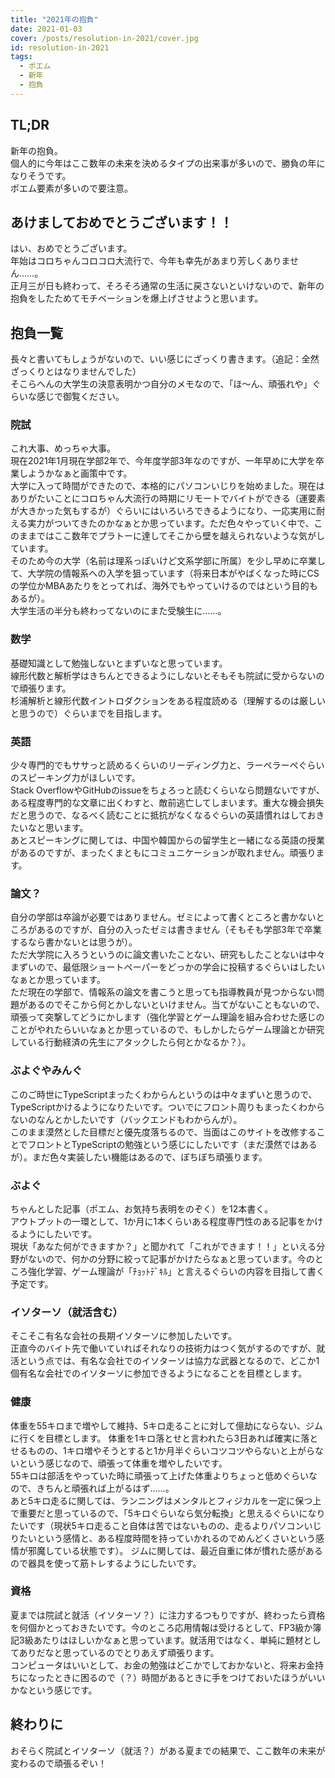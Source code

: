 ```yaml
---
title: "2021年の抱負"
date: 2021-01-03
cover: /posts/resolution-in-2021/cover.jpg
id: resolution-in-2021
tags:
  - ポエム
  - 新年
  - 抱負
---
```


## TL;DR
新年の抱負。  
個人的に今年はここ数年の未来を決めるタイプの出来事が多いので、勝負の年になりそうです。  
ポエム要素が多いので要注意。
<!--more-->

## あけましておめでとうございます！！
はい、おめでとうございます。  
年始はコロちゃんコロコロ大流行で、今年も幸先があまり芳しくありません……。  
正月三が日も終わって、そろそろ通常の生活に戻さないといけないので、新年の抱負をしたためてモチベーションを爆上げさせようと思います。

## 抱負一覧
長々と書いてもしょうがないので、いい感じにざっくり書きます。（追記：全然ざっくりとはなりませんでした）  
そこらへんの大学生の決意表明かつ自分のメモなので、「ほ～ん、頑張れや」ぐらいな感じで御覧ください。  


### 院試
これ大事、めっちゃ大事。  
現在2021年1月現在学部2年で、今年度学部3年なのですが、一年早めに大学を卒業しようかなぁと画策中です。  
大学に入って時間ができたので、本格的にパソコンいじりを始めました。現在はありがたいことにコロちゃん大流行の時期にリモートでバイトができる（運要素が大きかった気もするが）ぐらいにはいろいろできるようになり、一応実用に耐える実力がついてきたのかなぁとか思っています。ただ色々やっていく中で、このままではここ数年でプラトーに達してそこから壁を越えられないような気がしています。  
そのため今の大学（名前は理系っぽいけど文系学部に所属）を少し早めに卒業して、大学院の情報系への入学を狙っています（将来日本がやばくなった時にCSの学位かMBAあたりをとってれば、海外でもやっていけるのではという目的もあるが）。  
大学生活の半分も終わってないのにまた受験生に……。

### 数学
基礎知識として勉強しないとまずいなと思っています。  
線形代数と解析学はきちんとできるようにしないとそもそも院試に受からないので頑張ります。  
杉浦解析と線形代数イントロダクションをある程度読める（理解するのは厳しいと思うので）ぐらいまでを目指します。

### 英語
少々専門的でもササっと読めるくらいのリーディング力と、ラーペラーペぐらいのスピーキング力がほしいです。  
Stack OverflowやGitHubのissueをちょろっと読むくらいなら問題ないですが、ある程度専門的な文章に出くわすと、敵前逃亡してしまいます。重大な機会損失だと思うので、なるべく読むことに抵抗がなくなるぐらいの英語慣れはしておきたいなと思います。  
あとスピーキングに関しては、中国や韓国からの留学生と一緒になる英語の授業があるのですが、まったくまともにコミュニケーションが取れません。頑張ります。

### 論文？
自分の学部は卒論が必要ではありません。ゼミによって書くところと書かないところがあるのですが、自分の入ったゼミは書きません（そもそも学部3年で卒業するなら書かないとは思うが）。  
ただ大学院に入ろうというのに論文書いたことない、研究もしたことないは中々まずいので、最低限ショートペーパーをどっかの学会に投稿するぐらいはしたいなぁとか思っています。  
ただ現在の学部で、情報系の論文を書こうと思っても指導教員が見つからない問題があるのでそこから何とかしないといけません。当てがないこともないので、頑張って突撃してどうにかします（強化学習とゲーム理論を組み合わせた感じのことがやれたらいいなぁとか思っているので、もしかしたらゲーム理論とか研究している行動経済の先生にアタックしたら何とかなるか？）。  

### ぶよぐやみんぐ
このご時世にTypeScriptまったくわからんというのは中々まずいと思うので、TypeScriptかけるようになりたいです。ついでにフロント周りもまったくわからないのなんとかしたいです（バックエンドもわからんが）。  
このまま漠然とした目標だと優先度落ちるので、当面はこのサイトを改修することでフロントとTypeScriptの勉強という感じにしたいです（まだ漠然ではあるが）。まだ色々実装したい機能はあるので、ぼちぼち頑張ります。

### ぶよぐ
ちゃんとした記事（ポエム、お気持ち表明をのぞく）を12本書く。  
アウトプットの一環として、1か月に1本くらいある程度専門性のある記事をかけるようにしたいです。  
現状「あなた何ができますか？」と聞かれて「これができます！！」といえる分野がないので、何かの分野に絞って記事がかけたらなぁと思っています。今のところ強化学習、ゲーム理論が「ﾁｮｯﾄﾃﾞｷﾙ」と言えるぐらいの内容を目指して書く予定です。

### イソターソ（就活含む）
そこそこ有名な会社の長期イソターソに参加したいです。  
正直今のバイト先で働いていればそれなりの技術力はつく気がするのですが、就活という点では、有名な会社でのイソターソは協力な武器となるので、どこか1個有名な会社でのイソターソに参加できるようになることを目標とします。  

### 健康
体重を55キロまで増やして維持、5キロ走ることに対して億劫にならない、ジムに行くを目標とします。
体重を1キロ落とせと言われたら3日あれば確実に落とせるものの、1キロ増やそうとすると1か月半ぐらいコツコツやらないと上がらないという感じなので、頑張って体重を増やしたいです。  
55キロは部活をやっていた時に頑張って上げた体重よりちょっと低めぐらいなので、きちんと頑張れば上がるはず……。  
あと5キロ走るに関しては、ランニングはメンタルとフィジカルを一定に保つ上で重要だと思っているので、「5キロぐらいなら気分転換」と思えるぐらいになりたいです（現状5キロ走ること自体は苦ではないものの、走るよりパソコンいじりたいという感情と、ある程度時間を持っていかれるのでめんどくさいという感情が邪魔している状態です）。
ジムに関しては、最近自重に体が慣れた感があるので器具を使って筋トレするようにしたいです。

### 資格
夏までは院試と就活（イソターソ？）に注力するつもりですが、終わったら資格を何個かとっておきたいです。今のところ応用情報は受けるとして、FP3級か簿記3級あたりはほしいかなぁと思っています。就活用ではなく、単純に題材としてありだなと思っているのでとりあえず頑張ります。  
コンピュータはいいとして、お金の勉強はどこかでしておかないと、将来お金持ちになったときに困るので（？）時間があるときに手をつけておいたほうがいいかなという感じです。

## 終わりに
おそらく院試とイソターソ（就活？）がある夏までの結果で、ここ数年の未来が変わるので頑張るぞい！


